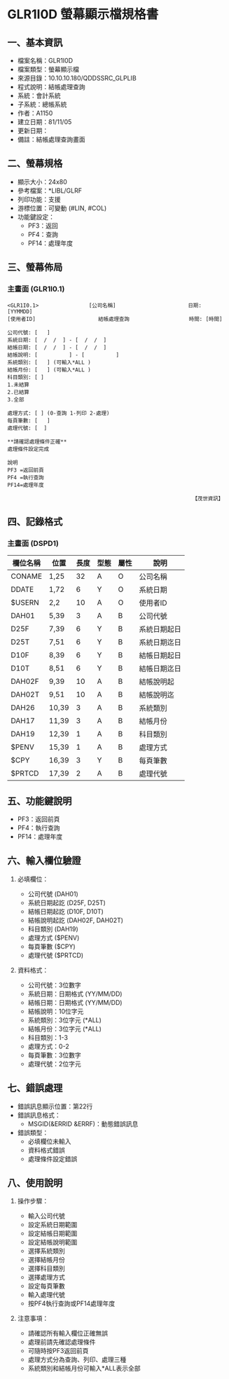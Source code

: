 # GLR1I0D 螢幕顯示檔規格書

## 一、基本資訊
- 檔案名稱：GLR1I0D
- 檔案類型：螢幕顯示檔
- 來源目錄：10.10.10.180/QDDSSRC_GLPLIB
- 程式說明：結帳處理查詢
- 系統：會計系統
- 子系統：總帳系統
- 作者：A1150
- 建立日期：81/11/05
- 更新日期：
- 備註：結帳處理查詢畫面

## 二、螢幕規格
- 顯示大小：24x80
- 參考檔案：*LIBL/GLRF
- 列印功能：支援
- 游標位置：可變動 (#LIN, #COL)
- 功能鍵設定：
  - PF3：返回
  - PF4：查詢
  - PF14：處理年度

## 三、螢幕佈局

### 主畫面 (GLR1I0.1)
```
<GLR1I0.1>                [公司名稱]                       日期: [YYMMDD]
[使用者ID]                    結帳處理查詢                   時間: [時間]

公司代號: [   ]
系統日期: [  /  /  ] - [  /  /  ]
結帳日期: [  /  /  ] - [  /  /  ]
結帳說明: [          ] - [          ]
系統類別: [   ] (可輸入*ALL )
結帳月份: [   ] (可輸入*ALL )
科目類別: [ ] 
1.未結算
2.已結算
3.全部

處理方式: [ ] (0-查詢 1-列印 2-處理)
每頁筆數: [   ]
處理代號: [  ]

**請確認處理條件正確**
處理條件設定完成

說明
PF3 =返回前頁
PF4 =執行查詢
PF14=處理年度

                                                           【茂世資訊】
```

## 四、記錄格式

### 主畫面 (DSPD1)
| 欄位名稱 | 位置 | 長度 | 型態 | 屬性 | 說明 |
|---------|------|------|------|------|------|
| CONAME | 1,25 | 32 | A | O | 公司名稱 |
| DDATE | 1,72 | 6 | Y | O | 系統日期 |
| $USERN | 2,2 | 10 | A | O | 使用者ID |
| DAH01 | 5,39 | 3 | A | B | 公司代號 |
| D25F | 7,39 | 6 | Y | B | 系統日期起日 |
| D25T | 7,51 | 6 | Y | B | 系統日期迄日 |
| D10F | 8,39 | 6 | Y | B | 結帳日期起日 |
| D10T | 8,51 | 6 | Y | B | 結帳日期迄日 |
| DAH02F | 9,39 | 10 | A | B | 結帳說明起 |
| DAH02T | 9,51 | 10 | A | B | 結帳說明迄 |
| DAH26 | 10,39 | 3 | A | B | 系統類別 |
| DAH17 | 11,39 | 3 | A | B | 結帳月份 |
| DAH19 | 12,39 | 1 | A | B | 科目類別 |
| $PENV | 15,39 | 1 | A | B | 處理方式 |
| $CPY | 16,39 | 3 | Y | B | 每頁筆數 |
| $PRTCD | 17,39 | 2 | A | B | 處理代號 |

## 五、功能鍵說明
- PF3：返回前頁
- PF4：執行查詢
- PF14：處理年度

## 六、輸入欄位驗證
1. 必填欄位：
   - 公司代號 (DAH01)
   - 系統日期起訖 (D25F, D25T)
   - 結帳日期起訖 (D10F, D10T)
   - 結帳說明起訖 (DAH02F, DAH02T)
   - 科目類別 (DAH19)
   - 處理方式 ($PENV)
   - 每頁筆數 ($CPY)
   - 處理代號 ($PRTCD)

2. 資料格式：
   - 公司代號：3位數字
   - 系統日期：日期格式 (YY/MM/DD)
   - 結帳日期：日期格式 (YY/MM/DD)
   - 結帳說明：10位字元
   - 系統類別：3位字元 (*ALL)
   - 結帳月份：3位字元 (*ALL)
   - 科目類別：1-3
   - 處理方式：0-2
   - 每頁筆數：3位數字
   - 處理代號：2位字元

## 七、錯誤處理
- 錯誤訊息顯示位置：第22行
- 錯誤訊息格式：
  - MSGID(&ERRID &ERRF)：動態錯誤訊息
- 錯誤類型：
  - 必填欄位未輸入
  - 資料格式錯誤
  - 處理條件設定錯誤

## 八、使用說明
1. 操作步驟：
   - 輸入公司代號
   - 設定系統日期範圍
   - 設定結帳日期範圍
   - 設定結帳說明範圍
   - 選擇系統類別
   - 選擇結帳月份
   - 選擇科目類別
   - 選擇處理方式
   - 設定每頁筆數
   - 輸入處理代號
   - 按PF4執行查詢或PF14處理年度

2. 注意事項：
   - 請確認所有輸入欄位正確無誤
   - 處理前請先確認處理條件
   - 可隨時按PF3返回前頁
   - 處理方式分為查詢、列印、處理三種
   - 系統類別和結帳月份可輸入*ALL表示全部 